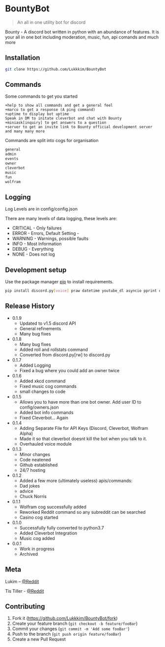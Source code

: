 # BountyBot

>An all in one utility bot for discord

 Bounty - A discord bot written in python with an abundance of features. It is  your all in one bot including moderation, music, fun, api comands and much more

## Installation

```sh
git clone https://github.com/Lukkkim/BountyBot
```

## Commands

Some commands to get you started
```
+help to show all commands and get a general feel
+marco to get a response (A ping command)
+uptime to display bot uptime
Speak in DM to initate cleverbot and chat with Bounty
+miniask[inquiry] to get answers to a question
+server to get an invite link to Bounty official development server
and many many more
```
Commands are split into cogs for organisation

```python
general
admin
events
owner
cleverbot
music
fun
wolfram
```

## Logging

Log Levels are in config/config.json

There are many levels of data logging, these levels are:

* CRITICAL - Only failures
* ERROR - Errors, Default Setting -
* WARNING - Warnings, possible faults
* INFO - Most Information
* DEBUG - Everything
* NONE - Does not log


## Development setup

Use the package manager [pip](https://pip.pypa.io/en/stable/) to install requirements.

```sh
pip install discord.py[voice] praw datetime youtube_dl asyncio pprint discord wolframalpha grequests
```

## Release History
* 0.1.9
    * Updated to v1.5 discord API
    * General refinements
    * Many bug fixes
* 0.1.8
    * Many bug fixes
    * Added roll and rollstats command
    * Converted from discord.py[rw] to discord.py
* 0.1.7
    * Added Logging
    * Fixed a bug where you could add an owner twice
* 0.1.6
    * Added xkcd command 
    * Fixed music cog commands 
    * small changes to code
* 0.1.5
    * Allows you to have more than one bot owner. Add user ID to config/owners.json
    * Added bot info commands
    * Fixed Cleverbot... Again
* 0.1.4
    * Adding Separate File for API Keys (Discord, Cleverbot, Wolfram Alpha)
    * Made it so that cleverbot doesnt kill the bot when you talk to it.
    * Overhauled voice module
* 0.1.3
    * Minor changes
    * Code neatened 
    * Github established
    * 24/7 hosting
* 0.1.2
    * Added a few more (ultimately useless) apis/commands:
	* Dad jokes
	* advice
	* Chuck Norris
* 0.1.1
    * Wolfram cog successfully added
    * Reworked Reddit command so any subreddit can be searched
	* Casino cog started
* 0.1.0
    * Successfully fully converted to python3.7
    * Added Cleverbot Integration
    * Music cog added
* 0.0.1
    * Work in progress
    * Archived

## Meta

Lukim – [@Reddit](https://reddit.com/u/LukimOfficial)

Tis Tiller - [@Reddit](https://www.reddit.com/user/TissleTassle)

## Contributing

1. Fork it (<https://github.com/Lukkkim/BountyBot/fork>)
2. Create your feature branch (`git checkout -b feature/fooBar`)
3. Commit your changes (`git commit -m 'Add some fooBar'`)
4. Push to the branch (`git push origin feature/fooBar`)
5. Create a new Pull Request
